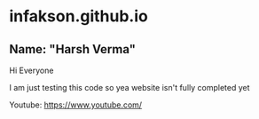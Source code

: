 # infakson.github.io
## Name: "Harsh Verma"

Hi Everyone

I am just testing this code so yea website isn't fully completed yet

Youtube: https://www.youtube.com/

